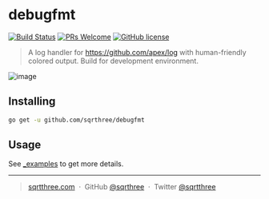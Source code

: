 # debugfmt

[![Build Status](https://travis-ci.org/sqrthree/debugfmt.svg?branch=master)](https://travis-ci.org/sqrthree/debugfmt)
[![PRs Welcome](https://img.shields.io/badge/PRs-welcome-brightgreen.svg?style=flat)](http://makeapullrequest.com)
[![GitHub license](https://img.shields.io/badge/license-MIT-blue.svg?style=flat)](https://github.com/sqrthree/debugfmt/blob/master/LICENSE)

> A log handler for https://github.com/apex/log with human-friendly colored output. Build for development environment.

![image](https://user-images.githubusercontent.com/8622362/38197900-0516dad6-36bd-11e8-9ce6-52d39531e667.png)

## Installing

```bash
go get -u github.com/sqrthree/debugfmt
```

## Usage

See [_examples](./_examples/main.go) to get more details.

---

> [sqrtthree.com](http://sqrtthree.com/) &nbsp;&middot;&nbsp;
> GitHub [@sqrthree](https://github.com/sqrthree) &nbsp;&middot;&nbsp;
> Twitter [@sqrtthree](https://twitter.com/sqrtthree)
